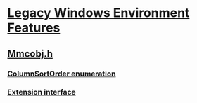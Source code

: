 # [Legacy Windows Environment Features](../_lwef/index.md)
## [Mmcobj.h](index.md)
### [ColumnSortOrder enumeration](../mmcobj/ne-mmcobj-columnsortorder.md)
### [Extension interface](../mmcobj/nn-mmcobj-extension.md)
